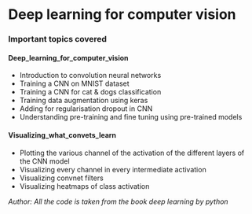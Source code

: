 # Deep learning for computer vision

### Important topics covered

#### Deep_learning_for_computer_vision

- Introduction to convolution neural networks
- Training a CNN on MNIST dataset
- Training a CNN for cat & dogs classification
- Training data augmentation using keras
- Adding for regularisation dropout in CNN
- Understanding pre-training and fine tuning using pre-trained models

#### Visualizing_what_convets_learn
- Plotting the various channel of the activation of the different layers of the CNN model
- Visualizing every channel in every intermediate activation
- Visualizing convnet filters
- Visualizing heatmaps of class activation


*Author: All the code is taken from the book deep learning by python*
